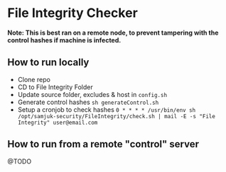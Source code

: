 # File Integrity Checker

**Note: This is best ran on a remote node, to prevent tampering with the control hashes if machine is infected.**

## How to run locally
- Clone repo
- CD to File Integrity Folder
- Update source folder, excludes & host in `config.sh`
- Generate control hashes `sh generateControl.sh`
- Setup a cronjob to check hashes `0 * * * * /usr/bin/env sh /opt/samjuk-security/FileIntegrity/check.sh | mail -E -s "File Integrity" user@email.com`

## How to run from a remote "control" server
@TODO
